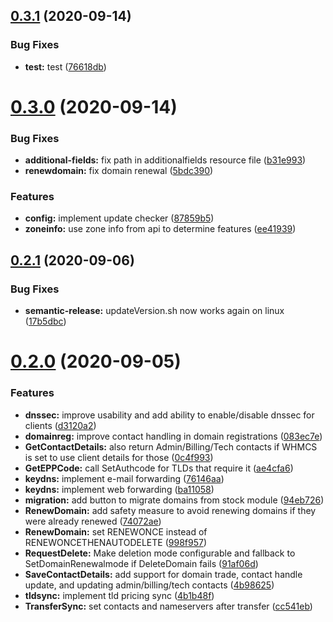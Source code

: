 ## [0.3.1](https://github.com/rrpproxy/whmcs-rrpproxy-registrar/compare/v0.3.0...v0.3.1) (2020-09-14)


### Bug Fixes

* **test:** test ([76618db](https://github.com/rrpproxy/whmcs-rrpproxy-registrar/commit/76618dba2b9fd2af73f8f29e417e34ebd5e5f827))

# [0.3.0](https://github.com/rrpproxy/whmcs-rrpproxy-registrar/compare/v0.2.1...v0.3.0) (2020-09-14)


### Bug Fixes

* **additional-fields:** fix path in additionalfields resource file ([b31e993](https://github.com/rrpproxy/whmcs-rrpproxy-registrar/commit/b31e993babff59c50c9a42d2f5ab9ef418f31f6b))
* **renewdomain:** fix domain renewal ([5bdc390](https://github.com/rrpproxy/whmcs-rrpproxy-registrar/commit/5bdc390ccd58393b453d976955b89f1f217a4b44))


### Features

* **config:** implement update checker ([87859b5](https://github.com/rrpproxy/whmcs-rrpproxy-registrar/commit/87859b5f4979a587abedc48399097e70a5fee3fb))
* **zoneinfo:** use zone info from api to determine features ([ee41939](https://github.com/rrpproxy/whmcs-rrpproxy-registrar/commit/ee41939e39ce8106168dd242f245f30a5fb9d560))

## [0.2.1](https://github.com/rrpproxy/whmcs-rrpproxy-registrar/compare/v0.2.0...v0.2.1) (2020-09-06)


### Bug Fixes

* **semantic-release:** updateVersion.sh now works again on linux ([17b5dbc](https://github.com/rrpproxy/whmcs-rrpproxy-registrar/commit/17b5dbcb8aecd5682c94ddf6126c08843c7f4516))

# [0.2.0](https://github.com/rrpproxy/whmcs-rrpproxy-registrar/compare/v0.1.0...v0.2.0) (2020-09-05)


### Features

* **dnssec:** improve usability and add ability to enable/disable dnssec for clients ([d3120a2](https://github.com/rrpproxy/whmcs-rrpproxy-registrar/commit/d3120a25ec1730faa96f09a560ada2482e0469fa))
* **domainreg:** improve contact handling in domain registrations ([083ec7e](https://github.com/rrpproxy/whmcs-rrpproxy-registrar/commit/083ec7ea943a591d61c53730675b38734c69fd7d))
* **GetContactDetails:** also return Admin/Billing/Tech contacts if WHMCS is set to use client details for those ([0c4f993](https://github.com/rrpproxy/whmcs-rrpproxy-registrar/commit/0c4f993cf1c9c6fa8cf658e75fcc5deea3fa59c6))
* **GetEPPCode:** call SetAuthcode for TLDs that require it ([ae4cfa6](https://github.com/rrpproxy/whmcs-rrpproxy-registrar/commit/ae4cfa6b7096f580a93c92eaeeec6bce0f9e450b))
* **keydns:** implement e-mail forwarding ([76146aa](https://github.com/rrpproxy/whmcs-rrpproxy-registrar/commit/76146aaff86dd556730ca687e995d15f63e3d9f9))
* **keydns:** implement web forwarding ([ba11058](https://github.com/rrpproxy/whmcs-rrpproxy-registrar/commit/ba110583bcb594ae8501215a003a4d97984287f2))
* **migration:** add button to migrate domains from stock module ([94eb726](https://github.com/rrpproxy/whmcs-rrpproxy-registrar/commit/94eb7262d820867d8dbf225655b808d63d366b36))
* **RenewDomain:** add safety measure to avoid renewing domains if they were already renewed ([74072ae](https://github.com/rrpproxy/whmcs-rrpproxy-registrar/commit/74072ae544ae435b25ee9b4535ec18b60e9b9daf))
* **RenewDomain:** set RENEWONCE instead of RENEWONCETHENAUTODELETE ([998f957](https://github.com/rrpproxy/whmcs-rrpproxy-registrar/commit/998f957a9ed389ec94ce5a8e2625672dba25d6a8))
* **RequestDelete:** Make deletion mode configurable and fallback to SetDomainRenewalmode if DeleteDomain fails ([91af06d](https://github.com/rrpproxy/whmcs-rrpproxy-registrar/commit/91af06de21962d9e944faf5f9f30231330f11ede))
* **SaveContactDetails:** add support for domain trade, contact handle update, and updating admin/billing/tech contacts ([4b98625](https://github.com/rrpproxy/whmcs-rrpproxy-registrar/commit/4b986257491cbb5968b2468ae509c38a505ce8ad))
* **tldsync:** implement tld pricing sync ([4b1b48f](https://github.com/rrpproxy/whmcs-rrpproxy-registrar/commit/4b1b48fd9e732b977046139b124db1fe333f8e4c))
* **TransferSync:** set contacts and nameservers after transfer ([cc541eb](https://github.com/rrpproxy/whmcs-rrpproxy-registrar/commit/cc541eba87c7c60ab983d32c2d11b2266479f780))
